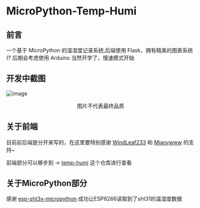 
# MicroPython-Temp-Humi
## 前言
一个基于 MicroPython 的温湿度记录系统,后端使用 Flask，拥有精美的图表系统(?
后期会考虑使用 Arduino 当然开学了，慢速模式开始
## 开发中截图
![image](https://user-images.githubusercontent.com/74496778/186858706-7d14a7ac-2295-4bec-8970-cfda75857b17.png)
<div align="center">
图片不代表最终品质
  </div>
  
## 关于前端
目前前后端是分开来写的，在这里要特别感谢 [WindLeaf233](https://github.com/WindLeaf233) 和 [Miaoywww](https://github.com/Miaoywww) 的支持~

前端部分可以移步到 -> [temp-humi](https://github.com/WindLeaf233/temp-humi) 这个仓库进行查看
## 关于MicroPython部分 
感谢 [esp-sht3x-micropython](https://github.com/HAIZAKURA/esp-sht3x-micropython) 成功让ESP8266读取到了sht31的温湿度数据

